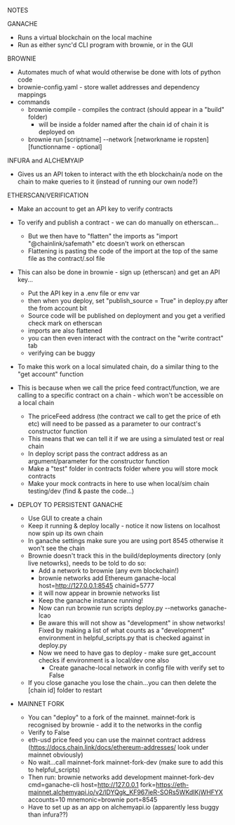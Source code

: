 NOTES

GANACHE
- Runs a virtual blockchain on the local machine
- Run as either sync'd CLI program with brownie, or in the GUI

BROWNIE
- Automates much of what would otherwise be done with lots of python code
- brownie-config.yaml - store wallet addresses and dependency mappings
- commands
    - brownie compile - compiles the contract (should appear in a "build" folder)
        - will be inside a folder named after the chain id of chain it is deployed on
    - brownie run [scriptname] --network [networkname ie ropsten] [functionname - optional]

INFURA and ALCHEMYAIP
- Gives us an API token to interact with the eth blockchain/a node on the chain to make queries to it (instead of running our own node?)

ETHERSCAN/VERIFICATION
- Make an account to get an API key to verify contracts
- To verify and publish a contract - we can do manually on etherscan...
    - But we then have to "flatten" the imports as "import "@chainlink/safemath" etc doesn't work on etherscan
    - Flattening is pasting the code of the import at the top of the same file as the contract/.sol file
- This can also be done in brownie - sign up (etherscan) and get an API key...
    - Put the API key in a .env file or env var
    - then when you deploy, set "publish_source = True" in deploy.py after the from account bit
    - Source code will be published on deployment and you get a verified check mark on etherscan
    - imports are also flattened
    - you can then even interact with the contract on the "write contract" tab
    - verifying can be buggy
- To make this work on a local simulated chain, do a similar thing to the "get account" function
- This is because when we call the price feed contract/function, we are calling to a specific contract on a chain - which won't be accessible on a local chain
    - The priceFeed address (the contract we call to get the price of eth etc) will need to be passed as a parameter to our contract's constructor function
    - This means that we can tell it if we are using a simulated test or real chain
    - In deploy script pass the contract address as an argument/parameter for the constructor function
    - Make a "test" folder in contracts folder where you will store mock contracts
    - Make your mock contracts in here to use when local/sim chain testing/dev (find & paste the code...)

- DEPLOY TO PERSISTENT GANACHE
    - Use GUI to create a chain
    - Keep it running & deploy locally - notice it now listens on localhost now spin up its own chain
    - In ganache settings make sure you are using port 8545 otherwise it won't see the chain
    - Brownie doesn't track this in the build/deployments directory (only live netowrks), needs to be told to do so:
        - Add a network to brownie (any evm blockchain!)
        - brownie networks add Ethereum ganache-local host=http://127.0.0.1:8545 chainid=5777
        - it will now appear in brownie networks list
        - Keep the ganache instance running!
        - Now can run brownie run scripts deploy.py --networks ganache-lcao
        - Be aware this will not show as "development" in show networks! Fixed by making a list of what counts as a "development" environment in helpful_scripts.py that is checked against in deploy.py
        - Now we need to have gas to deploy - make sure get_account checks if environment is a local/dev one also
            - Create ganache-local network in config file with verify set to False
    - If you close ganache you lose the chain...you can then delete the [chain id] folder to restart


- MAINNET FORK
    - You can "deploy" to a fork of the mainnet. mainnet-fork is recognised by brownie - add it to the networks in the config
    - Verify to False
    - eth-usd price feed you can use the mainnet contract address (https://docs.chain.link/docs/ethereum-addresses/ look under mainnet obviously)
    - No wait...call mainnet-fork mainnet-fork-dev (make sure to add this to helpful_scripts)
    - Then run: brownie networks add development mainnet-fork-dev cmd=ganache-cli host=http://127.0.0.1 fork=https://eth-mainnet.alchemyapi.io/v2/lDYQgk_KF967ieR-SORs5WKdIKjWHFYX accounts=10 mnemonic=brownie port=8545
    - Have to set up as an app on alchemyapi.io (apparently less buggy than infura??)
